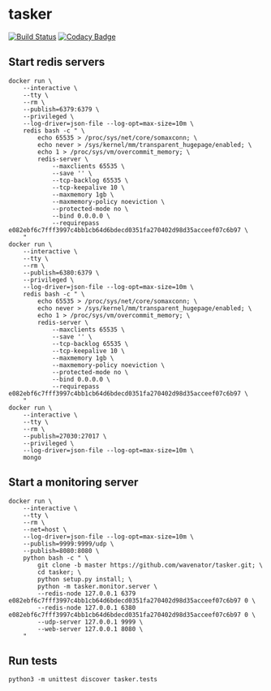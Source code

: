 # tasker

[![Build Status](https://travis-ci.org/wavenator/tasker.svg?branch=master)](https://travis-ci.org/wavenator/tasker)
[![Codacy Badge](https://api.codacy.com/project/badge/Grade/eae56b505e034d9785d6bce47ed04355)](https://www.codacy.com/app/wavenator/tasker?utm_source=github.com&amp;utm_medium=referral&amp;utm_content=wavenator/tasker&amp;utm_campaign=Badge_Grade)

## Start redis servers

```shell
docker run \
    --interactive \
    --tty \
    --rm \
    --publish=6379:6379 \
    --privileged \
    --log-driver=json-file --log-opt=max-size=10m \
    redis bash -c " \
        echo 65535 > /proc/sys/net/core/somaxconn; \
        echo never > /sys/kernel/mm/transparent_hugepage/enabled; \
        echo 1 > /proc/sys/vm/overcommit_memory; \
        redis-server \
            --maxclients 65535 \
            --save '' \
            --tcp-backlog 65535 \
            --tcp-keepalive 10 \
            --maxmemory 1gb \
            --maxmemory-policy noeviction \
            --protected-mode no \
            --bind 0.0.0.0 \
            --requirepass e082ebf6c7fff3997c4bb1cb64d6bdecd0351fa270402d98d35acceef07c6b97 \
    "
docker run \
    --interactive \
    --tty \
    --rm \
    --publish=6380:6379 \
    --privileged \
    --log-driver=json-file --log-opt=max-size=10m \
    redis bash -c " \
        echo 65535 > /proc/sys/net/core/somaxconn; \
        echo never > /sys/kernel/mm/transparent_hugepage/enabled; \
        echo 1 > /proc/sys/vm/overcommit_memory; \
        redis-server \
            --maxclients 65535 \
            --save '' \
            --tcp-backlog 65535 \
            --tcp-keepalive 10 \
            --maxmemory 1gb \
            --maxmemory-policy noeviction \
            --protected-mode no \
            --bind 0.0.0.0 \
            --requirepass e082ebf6c7fff3997c4bb1cb64d6bdecd0351fa270402d98d35acceef07c6b97 \
    "
docker run \
    --interactive \
    --tty \
    --rm \
    --publish=27030:27017 \
    --privileged \
    --log-driver=json-file --log-opt=max-size=10m \
    mongo
```

## Start a monitoring server

```shell
docker run \
    --interactive \
    --tty \
    --rm \
    --net=host \
    --log-driver=json-file --log-opt=max-size=10m \
    --publish=9999:9999/udp \
    --publish=8080:8080 \
    python bash -c " \
        git clone -b master https://github.com/wavenator/tasker.git; \
        cd tasker; \
        python setup.py install; \
        python -m tasker.monitor.server \
        --redis-node 127.0.0.1 6379 e082ebf6c7fff3997c4bb1cb64d6bdecd0351fa270402d98d35acceef07c6b97 0 \
        --redis-node 127.0.0.1 6380 e082ebf6c7fff3997c4bb1cb64d6bdecd0351fa270402d98d35acceef07c6b97 0 \
        --udp-server 127.0.0.1 9999 \
        --web-server 127.0.0.1 8080 \
    "
```

## Run tests

```shell
python3 -m unittest discover tasker.tests
```
